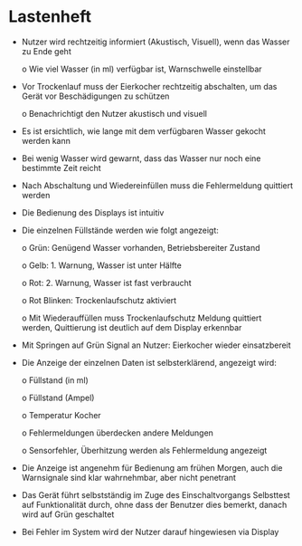 # Lastenheft
-	Nutzer wird rechtzeitig informiert (Akustisch, Visuell), wenn das Wasser zu Ende geht

 	o	Wie viel Wasser (in ml) verfügbar ist, Warnschwelle einstellbar

-	Vor Trockenlauf muss der Eierkocher rechtzeitig abschalten, um das Gerät vor Beschädigungen zu schützen

 	o	Benachrichtigt den Nutzer akustisch und visuell

-	Es ist ersichtlich, wie lange mit dem verfügbaren Wasser gekocht werden kann
  
-	Bei wenig Wasser wird gewarnt, dass das Wasser nur noch eine bestimmte Zeit reicht
-	Nach Abschaltung und Wiedereinfüllen muss die Fehlermeldung quittiert werden
-	Die Bedienung des Displays ist intuitiv
-	Die einzelnen Füllstände werden wie folgt angezeigt:

 	o Grün: Genügend Wasser vorhanden, Betriebsbereiter Zustand

 	o	Gelb: 1. Warnung, Wasser ist unter Hälfte

 	o	Rot: 2. Warnung, Wasser ist fast verbraucht

 	o	Rot Blinken: Trockenlaufschutz aktiviert

 	o	Mit Wiederauffüllen muss Trockenlaufschutz Meldung quittiert werden, Quittierung ist deutlich auf dem Display erkennbar

-	Mit Springen auf Grün Signal an Nutzer: Eierkocher wieder einsatzbereit
-	Die Anzeige der einzelnen Daten ist selbsterklärend, angezeigt wird:

 	o	Füllstand (in ml)

 	o	Füllstand (Ampel)

 	o	Temperatur Kocher

 	o	Fehlermeldungen überdecken andere Meldungen

 	o	Sensorfehler, Überhitzung werden als Fehlermeldung angezeigt

-	Die Anzeige ist angenehm für Bedienung am frühen Morgen, auch die Warnsignale sind klar wahrnehmbar, aber nicht penetrant
-	Das Gerät führt selbstständig im Zuge des Einschaltvorgangs Selbsttest auf Funktionalität durch, ohne dass der Benutzer dies bemerkt, danach wird auf Grün geschaltet
-	Bei Fehler im System wird der Nutzer darauf hingewiesen via Display
